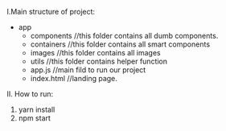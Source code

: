 I.Main structure of project:
- app
  - components //this folder contains all dumb components.
  - containers //this folder contains all smart components
  - images //this folder contains all images
  - utils //this folder contains helper function
  - app.js //main fild to run our project
  - index.html //landing page.
  
II. How to run:
  1. yarn install
  2. npm start
